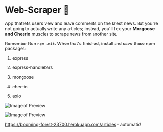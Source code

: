 # Web-Scraper :newspaper: <br>

App that lets users view and leave comments on the latest news. But you're not going to actually write any articles; instead, you'll flex your **Mongoose and Cheerio** muscles to scrape news from another site.

Remember
 Run `npm init`. When that's finished, install and save these npm packages:
 
1. express

2. express-handlebars

3. mongoose

4. cheerio

5. axio

![Image of Preview](assets/preview.png/)

![Image of Preview](assets/preview2.png/)

https://blooming-forest-23700.herokuapp.com/articles - automatic!
